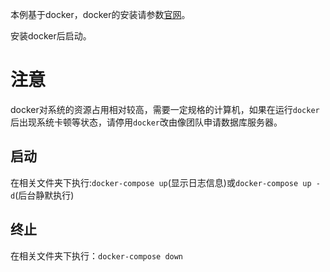 本例基于docker，docker的安装请参数[官网](https://www.docker.com/products/docker-desktop)。

安装docker后启动。

# 注意
docker对系统的资源占用相对较高，需要一定规格的计算机，如果在运行`docker`后出现系统卡顿等状态，请停用`docker`改由像团队申请数据库服务器。

## 启动
在相关文件夹下执行:`docker-compose up`(显示日志信息)或`docker-compose up -d`(后台静默执行)

## 终止
在相关文件夹下执行：`docker-compose down`

